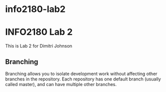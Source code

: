 # info2180-lab2

# INFO2180 Lab 2
This is Lab 2 for Dimitri Johnson
## Branching

Branching allows you to isolate development work without affecting other branches in the repository. Each repository has one default branch (usually called master), and can have multiple other branches.
